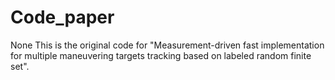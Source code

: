 # Code_paper
None
This is the original code for "Measurement-driven fast implementation for multiple maneuvering targets tracking based on labeled random finite set".
